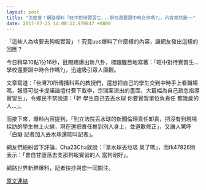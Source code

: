 ```yaml
---
layout: post
title: "怎麼會！網路爆料「旺中對待實習生...學校還要跟中時合作嗎?」，內容竟然是⋯⋯"
date: 2017-07-25 14:00:12.970847 +0800
---
```


「這些人為啥要去狗報實習」！究竟uus爆料了什麼樣的內容，讓網友發出這樣的回應？

今日稍早10點1分16秒，批踢踢爆出新八卦，標題醒目地寫著：「旺中對待實習生...學校還要跟中時合作嗎?」，迅速吸引眾人圍觀。

文章寫道：「台灣70所傳播科系的教授們，還想把自己的學生交到中時手上看職場嗎，報導可從卡提諾論壇付費下載李，宗瑞案流出的畫面，大篇幅為自己疏忽指導實習生」，令鄉民不禁說道：「幹 學生自己去丟水球 你要實習單位負責任 都幾歲的人...」。

而接下來，爆料內容提到，「到立法院丟水球的新聞倫理責任卸責，把沒有到現場採訪的學生推上火線，現在還把責任推到別人身上，並道歉修正」，又讓人驚呼「白癡 記者加入丟水球還能叫記者」。

網友們紛紛留下評論，Cha23Cha就說：「拿水球丟垃圾 臭了嗎」，而fk47826則表示：「會自甘墮落去支那狗報實習的人 當狗剛好」。

網路世界新鮮爆料，記者快抄與您一同關注。

<a href = "https://www.ptt.cc/bbs/Gossiping/M.1500948078.A.E09.html">原文連結</a>

